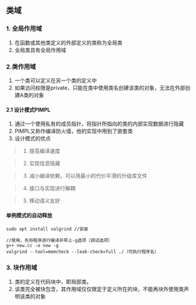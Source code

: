 ## 类域
### 1. 全局作用域
1. 在函数或其他类定义的外部定义的类称为全局类
2. 全局类具有全局作用域

### 2.类作用域
1. 一个类可以定义在另一个类的定义中
2. 如果访问权限是private，只能在类中使用类名创建该类的对象，无法在外部创建A类的对象

#### 2.1 设计模式PIMPL
1. 通过一个使用私有的成员指针，将指针所指向的类的内部实现数据进行隐藏
2. PIMPL又称作编译防火墙，他的实现中用到了嵌套类
3. 设计模式的优点

>1. 提高编译速度

>2. 实现信息隐藏

>3. 减小编译依赖，可以用最小的代价平滑的升级库文件

>4. 接口与实现进行解耦

>5. 移动语义友好

#### 单例模式的自动释放

```
sudo apt install valgrind //安装

//使用，先将程序进行编译并带上-g选项（调试选项）
g++ new.cc -o new -g
valgrind --tool=memcheck --leak-check=full ./（可执行程序名）
```
### 3. 块作用域
1. 类的定义在代码块中，即局部类。
2. 该类完全被块包含，其作用域仅仅限定于定义所在的块，不能再块外使用类声明该类的对象